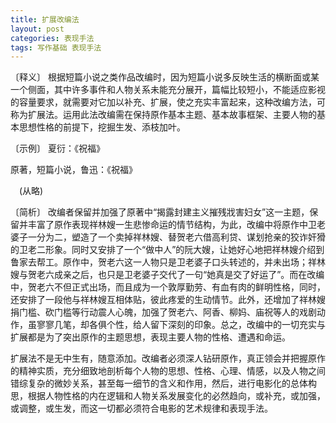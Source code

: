 ```yaml
---
title: 扩展改编法
layout: post
categories: 表现手法
tags: 写作基础 表现手法
---
```


〔释义〕 根据短篇小说之类作品改编时，因为短篇小说多反映生活的横断面或某一个侧面，其中许多事件和人物关系未能充分展开，篇幅比较短小，不能适应影视的容量要求，就需要对它加以补充、扩展，使之充实丰富起来，这种改编方法，可称为扩展法。运用此法改编需在保持原作基本主题、基本故事框架、主要人物的基本思想性格的前提下，挖掘生发、添枝加叶。

〔示例〕 夏衍：《祝福》

原著，短篇小说，鲁迅：《祝福》

　(从略)

〔简析〕 改编者保留并加强了原著中“揭露封建主义摧残戕害妇女”这一主题，保留并丰富了原作表现祥林嫂一生悲惨命运的情节结构，为此，改编中将原作中卫老婆子一分为二，塑造了一个卖掉祥林嫂、替贺老六借高利贷、谋划抢亲的狡诈奸猾的卫老二形象。同时又安排了一个“做中人”的阮大嫂，让她好心地把祥林嫂介绍到鲁家去帮工。原作中，贺老六这一人物只是卫老婆子口头转述的，并未出场；祥林嫂与贺老六成亲之后，也只是卫老婆子交代了一句“她真是交了好运了”。而在改编中，贺老六不但正式出场，而且成为一个敦厚勤劳、有血有肉的鲜明性格，同时，还安排了一段他与祥林嫂互相体贴，彼此疼爱的生动情节。此外，还增加了祥林嫂捐门槛、砍门槛等行动震人心魄，加强了贺老六、阿香、柳妈、庙祝等人的戏剧动作，虽寥寥几笔，却各俱个性，给人留下深刻的印象。总之，改编中的一切充实与扩展都是为了突出原作的主题思想，表现主要人物的性格、遭遇和命运。

扩展法不是无中生有，随意添加。改编者必须深人钻研原作，真正领会并把握原作的精神实质，充分细致地剖析每个人物的思想、性格、心理、情感，以及人物之间错综复杂的微妙关系，甚至每一细节的含义和作用，然后，进行电影化的总体构思，根据人物性格的内在逻辑和人物关系发展变化的必然趋向，或补充，或加强，或调整，或生发，而这一切都必须符合电影的艺术规律和表现手法。 